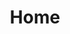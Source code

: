 ---
layout: home
title: Home
landing-title: "Hi, My Name is Joel Hay"
description: 
image: null
author: null
show_tile: false
comments: true
---